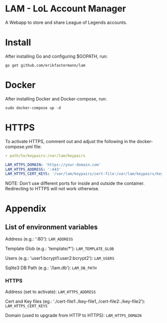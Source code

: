 # LAM - LoL Account Manager

A Webapp to store and share League of Legends accounts.

# Install

After installing Go and configuring $GOPATH, run:

```
go get github.com/erikfastermann/lam
```

# Docker

After installing Docker and Docker-compose, run:

```
sudo docker-compose up -d
```

# HTTPS

To activate HTTPS, comment out and adjust the following in the docker-compose.yml file:

```yaml
- path/to/keypairs:/var/lam/keypairs
```

```yaml
LAM_HTTPS_DOMAIN: 'https://your-domain.com'
LAM_HTTPS_ADDRESS: ':443'
LAM_HTTPS_CERT_KEYS: '/var/lam/keypairs/cert-file:/var/lam/keypairs/key-file'
```

NOTE: Don't use different ports for inside and outside the container.
Redirecting to HTTPS will not work otherwise.

# Appendix

## List of environment variables

Address (e.g.: ':80'): `LAM_ADDRESS`

Template Glob (e.g.: 'template/*'): `LAM_TEMPLATE_GLOB`

Users (e.g.: 'user1:bcrypt1:user2:bcrypt2'): `LAM_USERS`

Sqlite3 DB Path (e.g.: '/lam.db'): `LAM_DB_PATH`

### HTTPS

Address (set to activate): `LAM_HTTPS_ADDRESS`

Cert and Key files (eg.: './cert-file1:./key-file1,./cert-file2:./key-file2'): `LAM_HTTPS_CERT_KEYS`

Domain (used to upgrade from HTTP to HTTPS): `LAM_HTTPS_DOMAIN`
